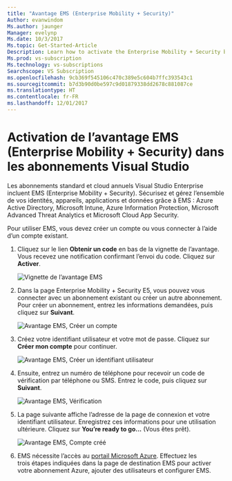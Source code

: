 ```yaml
---
title: "Avantage EMS (Enterprise Mobility + Security)"
Author: evanwindom
Ms.author: jaunger
Manager: evelynp
Ms.date: 10/3/2017
Ms.topic: Get-Started-Article
Description: Learn how to activate the Enterprise Mobility + Security benefit included in your Visual Studio subscription.
Ms.prod: vs-subscription
Ms.technology: vs-subscriptions
Searchscope: VS Subscription
ms.openlocfilehash: 9cb369f545106c470c389e5c604b7ffc393543c1
ms.sourcegitcommit: b7d3b90d0be597c9d01879338dd2678c881087ce
ms.translationtype: HT
ms.contentlocale: fr-FR
ms.lasthandoff: 12/01/2017
---
```

# <a name="activating-the-enterprise-mobility--security-ems-benefit-in-visual-studio-subscriptions"></a>Activation de l’avantage EMS (Enterprise Mobility + Security) dans les abonnements Visual Studio
Les abonnements standard et cloud annuels Visual Studio Enterprise incluent EMS (Enterprise Mobility + Security).  Sécurisez et gérez l’ensemble de vos identités, appareils, applications et données grâce à EMS : Azure Active Directory, Microsoft Intune, Azure Information Protection, Microsoft Advanced Threat Analytics et Microsoft Cloud App Security.  

Pour utiliser EMS, vous devez créer un compte ou vous connecter à l’aide d’un compte existant. 
1.  Cliquez sur le lien **Obtenir un code** en bas de la vignette de l’avantage.   Vous recevez une notification confirmant l’envoi du code.  Cliquez sur **Activer**. 

    ![Vignette de l’avantage EMS](_img\vs-ems\vs-ems-tile.png)

2.  Dans la page Enterprise Mobility + Security E5, vous pouvez vous connecter avec un abonnement existant ou créer un autre abonnement.  Pour créer un abonnement, entrez les informations demandées, puis cliquez sur **Suivant**. 

    ![Avantage EMS, Créer un compte](_img\vs-ems\vs-ems-create-account-cropped.png)

3. Créez votre identifiant utilisateur et votre mot de passe.  Cliquez sur **Créer mon compte** pour continuer.

    ![Avantage EMS, Créer un identifiant utilisateur](_img\vs-ems\vs-ems-userID-cropped.png)

4.  Ensuite, entrez un numéro de téléphone pour recevoir un code de vérification par téléphone ou SMS.  Entrez le code, puis cliquez sur **Suivant**.

    ![Avantage EMS, Vérification](_img\vs-ems\vs-ems-robot-cropped.png)

5.  La page suivante affiche l’adresse de la page de connexion et votre identifiant utilisateur.  Enregistrez ces informations pour une utilisation ultérieure.  Cliquez sur **You’re ready to go...** (Vous êtes prêt).

    ![Avantage EMS, Compte créé](_img\vs-ems\vs-ems-save-info-cropped.png)

6.  EMS nécessite l’accès au [portail Microsoft Azure](https://azure.microsoft.com).  Effectuez les trois étapes indiquées dans la page de destination EMS pour activer votre abonnement Azure, ajouter des utilisateurs et configurer EMS.

